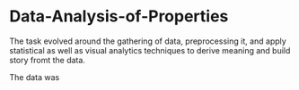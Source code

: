# Data-Analysis-of-Properties

The task evolved around the gathering of data, preprocessing it, and apply statistical as well as visual analytics techniques to derive meaning and build story fromt the data.

The data was 
